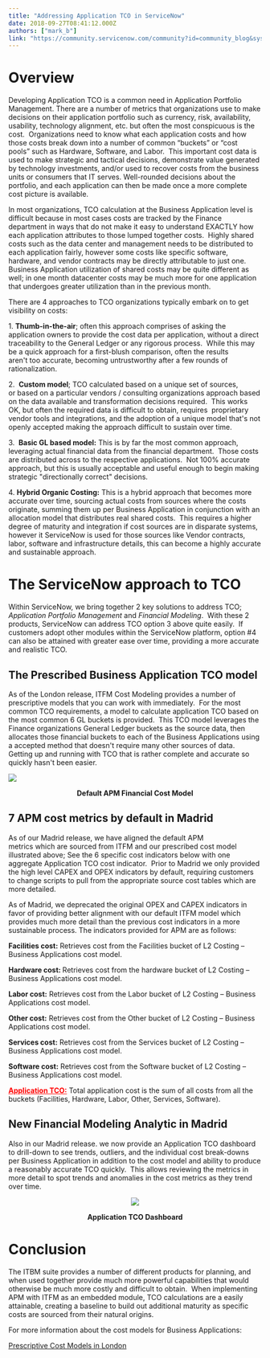 ```yaml
---
title: "Addressing Application TCO in ServiceNow"
date: 2018-09-27T08:41:12.000Z
authors: ["mark_b"]
link: "https://community.servicenow.com/community?id=community_blog&sys_id=318f0ee1db78a780a39a0b55ca96191e"
---
```

<h1>Overview</h1>
<p>Developing Application TCO is a common need in Application Portfolio Management. There are a number of metrics that organizations use to make decisions on their application portfolio such as currency, risk, availability, usability, technology alignment, etc. but often the most conspicuous is the cost.  Organizations need to know what each application costs and how those costs break down into a number of common “buckets” or “cost pools” such as Hardware, Software, and Labor.  This important cost data is used to make strategic and tactical decisions, demonstrate value generated by technology investments, and/or used to recover costs from the business units or consumers that IT serves. Well-rounded decisions about the portfolio, and each application can then be made once a more complete cost picture is available.</p>
<p>In most organizations, TCO calculation at the Business Application level is difficult because in most cases costs are tracked by the Finance department in ways that do not make it easy to understand EXACTLY how each application attributes to those lumped together costs.  Highly shared costs such as the data center and management needs to be distributed to each application fairly, however some costs like specific software, hardware, and vendor contracts may be directly attributable to just one.  Business Application utilization of shared costs may be quite different as well; in one month datacenter costs may be much more for one application that undergoes greater utilization than in the previous month.</p>
<p>There are 4 approaches to TCO organizations typically embark on to get visibility on costs:</p>
<p>1. <strong>Thumb-in-the-air</strong>; often this approach comprises of asking the application owners to provide the cost data per application, without a direct traceability to the General Ledger or any rigorous process.  While this may be a quick approach for a first-blush comparison, often the results aren&#39;t too accurate, becoming untrustworthy after a few rounds of rationalization.</p>
<p>2.  <strong>Custom model</strong>; TCO calculated based on a unique set of sources, or based on a particular vendors / consulting organizations approach based on the data available and transformation decisions required.  This works OK, but often the required data is difficult to obtain, requires  proprietary vendor tools and integrations, and the adoption of a unique model that&#39;s not openly accepted making the approach difficult to sustain over time.</p>
<p>3.  <strong>Basic GL based model:</strong> This is by far the most common approach, leveraging actual financial data from the financial department.  Those costs are distributed across to the respective applications.  Not 100% accurate approach, but this is usually acceptable and useful enough to begin making strategic &#34;directionally correct&#34; decisions.</p>
<p>4. <strong>Hybrid Organic Costing:</strong> This is a hybrid approach that becomes more accurate over time, sourcing actual costs from sources where the costs originate, summing them up per Business Application in conjunction with an allocation model that distributes real shared costs.  This requires a higher degree of maturity and integration if cost sources are in disparate systems, however it ServiceNow is used for those sources like Vendor contracts, labor, software and infrastructure details, this can become a highly accurate and sustainable approach.</p>
<h1>The ServiceNow approach to TCO</h1>
<p>Within ServiceNow, we bring together 2 key solutions to address TCO; <em>Application Portfolio Management</em> and <em>Financial Modeling</em>.  With these 2 products, ServiceNow can address TCO option 3 above quite easily.  If customers adopt other modules within the ServiceNow platform, option #4 can also be attained with greater ease over time, providing a more accurate and realistic TCO.  </p>
<h2>The Prescribed Business Application TCO model</h2>
<p>As of the London release, ITFM Cost Modeling provides a number of prescriptive models that you can work with immediately.  For the most common TCO requirements, a model to calculate application TCO based on the most common 6 GL buckets is provided.  This TCO model leverages the Finance organizations General Ledger buckets as the source data, then allocates those financial buckets to each of the Business Applications using a accepted method that doesn&#39;t require many other sources of data.  Getting up and running with TCO that is rather complete and accurate so quickly hasn&#39;t been easier.</p>
<p><img style="max-width: 100%; max-height: 480px;" src="6d4f8ae1db78a780a39a0b55ca9619ed.iix" /></p>
<p style="text-align: center;"><strong>Default APM Financial Cost Model</strong></p>
<h2>7 APM cost metrics by default in Madrid</h2>
<p>As of our Madrid release, we have aligned the default APM metrics which are sourced from ITFM and our prescribed cost model illustrated above; See the 6 specific cost indicators below with one aggregate Application TCO cost indicator.  Prior to Madrid we only provided the high level CAPEX and OPEX indicators by default, requiring customers to change scripts to pull from the appropriate source cost tables which are more detailed. </p>
<p>As of Madrid, we deprecated the original OPEX and CAPEX indicators in favor of providing better alignment with our default ITFM model which provides much more detail than the previous cost indicators in a more sustainable process. The indicators provided for APM are as follows: </p>
<p><strong>Facilities cost:</strong> Retrieves cost from the Facilities bucket of L2 Costing – Business Applications cost model.</p>
<p><strong>Hardware cost: </strong>Retrieves cost from the hardware bucket of L2 Costing – Business Applications cost model.</p>
<p><strong>Labor cost:</strong> Retrieves cost from the Labor bucket of L2 Costing – Business Applications cost model.</p>
<p><strong>Other cost:</strong> Retrieves cost from the Other bucket of L2 Costing – Business Applications cost model.</p>
<p><strong>Services cost:</strong> Retrieves cost from the Services bucket of L2 Costing – Business Applications cost model.</p>
<p><strong>Software cost:</strong> Retrieves cost from the Software bucket of L2 Costing – Business Applications cost model.</p>
<p><span style="text-decoration: underline; color: #ff0000;"><strong>Application TCO:</strong></span> Total application cost is the sum of all costs from all the buckets (Facilities, Hardware, Labor, Other, Services, Software).</p>
<h2>New Financial Modeling Analytic in Madrid</h2>
<p>Also in our Madrid release. we now provide an Application TCO dashboard to drill-down to see trends, outliers, and the individual cost break-downs per Business Application in addition to the cost model and ability to produce a reasonably accurate TCO quickly.  This allows reviewing the metrics in more detail to spot trends and anomalies in the cost metrics as they trend over time.</p>
<p style="text-align: center;"><img style="max-width: 100%; max-height: 480px;" src="64ffa38edb43e3807d3e02d5ca9619fb.iix" /></p>
<p style="text-align: center;"><strong>Application TCO Dashboard</strong></p>
<h1>Conclusion</h1>
<p>The ITBM suite provides a number of different products for planning, and when used together provide much more powerful capabilities that would otherwise be much more costly and difficult to obtain.  When implementing APM with ITFM as an embedded module, TCO calculations are a easily attainable, creating a baseline to build out additional maturity as specific costs are sourced from their natural origins.</p>
<p>For more information about the cost models for Business Applications:</p>
<p><a title="Prescriptive Cost Models in London" href="https://docs.servicenow.com/bundle/london-it-business-management/page/product/it-finance/concept/preconfigured-prescriptive-cost-models.html" rel="nofollow">Prescriptive Cost Models in London</a></p>
<p> </p>
<p> </p>
<p> </p>